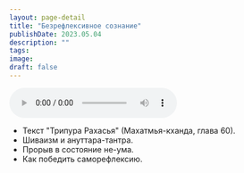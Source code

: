 ```yaml
---
layout: page-detail
title: "Безрефлексивное сознание"
publishDate: 2023.05.04
description: ""
tags:
image:
draft: false
---
```


<audio title="2023.05.04 - Безрефлексивное сознание.mp3" src="/upload/iblock/58b/58b5360320d90f23416d7339387eccb4.mp3" controls=""></audio>

* Текст "Трипура Рахасья" (Махатмья-кханда, глава 60).
* Шиваизм и ануттара-тантра.
* Прорыв в состояние не-ума.
* Как победить саморефлексию.

  
